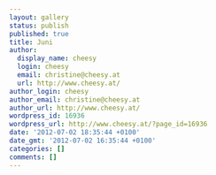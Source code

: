 ```yaml
---
layout: gallery
status: publish
published: true
title: Juni
author:
  display_name: cheesy
  login: cheesy
  email: christine@cheesy.at
  url: http://www.cheesy.at/
author_login: cheesy
author_email: christine@cheesy.at
author_url: http://www.cheesy.at/
wordpress_id: 16936
wordpress_url: http://www.cheesy.at/?page_id=16936
date: '2012-07-02 18:35:44 +0100'
date_gmt: '2012-07-02 16:35:44 +0100'
categories: []
comments: []
---
```

<!--:de-->
<!--:--><!--:en-->
<!--:-->
